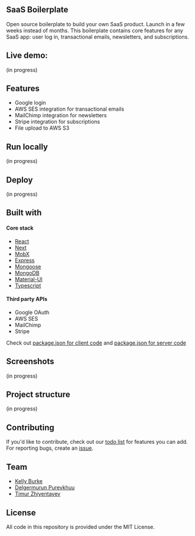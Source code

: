 ## SaaS Boilerplate
Open source boilerplate to build your own SaaS product. Launch in a few weeks instead of months. This boilerplate contains core features for any SaaS app: user log in, transactional emails, newsletters, and subscriptions.

## Live demo: 
(in progress)


## Features
- Google login
- AWS SES integration for transactional emails
- MailChimp integration for newsletters
- Stripe integration for subscriptions
- File upload to AWS S3


## Run locally
(in progress)


## Deploy
(in progress)


## Built with

#### Core stack
- [React](https://github.com/facebook/react)
- [Next](https://github.com/zeit/next.js)
- [MobX](https://github.com/mobxjs/mobx)
- [Express](https://github.com/expressjs/express)
- [Mongoose](https://github.com/Automattic/mongoose)
- [MongoDB](https://github.com/mongodb/mongo)
- [Material-UI](https://github.com/mui-org/material-ui)
- [Typescript](https://github.com/Microsoft/TypeScript)

#### Third party APIs
- Google OAuth
- AWS SES
- MailChimp
- Stripe

Check out [package.json for client code](https://github.com/async-labs/saas-by-async/blob/master/app/package.json) and [package.json for server code](https://github.com/async-labs/saas-by-async/blob/master/api/package.json)


## Screenshots
(in progress)


## Project structure
(in progress)


## Contributing
If you'd like to contribute, check out our [todo list](https://github.com/async-labs/saas-by-async/issues/1) for features you can add. For reporting bugs, create an [issue](https://github.com/async-labs/saas-by-async/issues/new).


## Team
- [Kelly Burke](https://github.com/klyburke)
- [Delgermurun Purevkhuu](https://github.com/delgermurun)
- [Timur Zhiyentayev](https://github.com/tima101)


## License
All code in this repository is provided under the MIT License.
